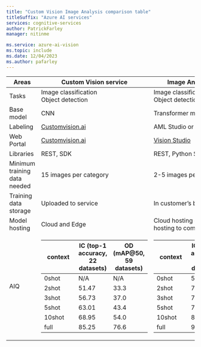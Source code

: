 ```yaml
---
title: "Custom Vision Image Analysis comparison table"
titleSuffix: "Azure AI services"
services: cognitive-services
author: PatrickFarley
manager: nitinme

ms.service: azure-ai-vision
ms.topic: include
ms.date: 12/04/2023
ms.author: pafarley
---
```


| Areas | Custom Vision service | Image Analysis 4.0 service |
| --- | --- | --- |
|Tasks |Image classification</br>Object detection |Image classification</br>Object detection |
|Base model |CNN  |Transformer model |
|Labeling|[Customvision.ai](https://www.customvision.ai/) |AML Studio or COCO file |
|Web Portal |[Customvision.ai](https://www.customvision.ai/) |[Vision Studio](https://portal.vision.cognitive.azure.com/gallery/featured) |
|Libraries |REST, SDK |REST, Python Sample |
|Minimum training data needed |15 images per category |2-5 images per category |
|Training data storage |Uploaded to service |In customer’s blob storage account |
|Model hosting |Cloud and Edge |Cloud hosting only, Edge container hosting to come |
|AIQ  | <table style="undefined;table-layout: fixed; width: 285px"><colgroup><col style="width: 101px"><col style="width: 84px"><col style="width: 100px"></colgroup><thead><tr><th>context</th><th>IC (top-1 accuracy, 22 datasets)</th><th>OD (mAP@50, 59 datasets)</th></tr></thead><tbody><tr><td>0shot</td><td>N/A</td><td>N/A</td></tr><tr><td>2shot</td><td>51.47</td><td>33.3</td></tr><tr><td>3shot</td><td>56.73</td><td>37.0</td></tr><tr><td>5shot</td><td>63.01</td><td>43.4</td></tr><tr><td>10shot</td><td>68.95</td><td>54.0</td></tr><tr><td>full</td><td>85.25</td><td>76.6</td></tr></tbody></table> | <table style="undefined;table-layout: fixed; width: 285px"><colgroup><col style="width: 101px"><col style="width: 84px"><col style="width: 100px"></colgroup><thead><tr><th>context</th><th>IC (top-1 accuracy, 22 datasets)</th><th>OD (mAP@50, 59 datasets)</th></tr></thead><tbody><tr><td>0shot</td><td>57.8</td><td>27.1</td></tr><tr><td>2shot</td><td>73.02</td><td>49.2</td></tr><tr><td>3shot</td><td>75.51</td><td>61.1</td></tr><tr><td>5shot</td><td>79.14</td><td>68.2</td></tr><tr><td>10shot</td><td>81.31</td><td>75.0</td></tr><tr><td>full</td><td>90.98</td><td>85.4</td></tr></tbody></table> |